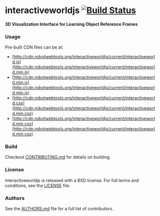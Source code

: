 interactiveworldjs [![Build Status](https://api.travis-ci.org/rctoris/interactiveworldjs.png)](https://travis-ci.org/rctoris/interactiveworldjs)
==================

#### 3D Visualization Interface for Learning Object Reference Frames

### Usage
Pre-built CDN files can be at:

 * [http://cdn.robotwebtools.org/interactiveworldjs/current/interactiveworld.js](http://cdn.robotwebtools.org/interactiveworldjs/current/interactiveworld.min.js)
 * [http://cdn.robotwebtools.org/interactiveworldjs/current/interactiveworld.min.js](http://cdn.robotwebtools.org/interactiveworldjs/current/interactiveworld.min.js)
 * [http://cdn.robotwebtools.org/interactiveworldjs/current/interactiveworld.css](http://cdn.robotwebtools.org/interactiveworldjs/current/interactiveworld.min.css)
 * [http://cdn.robotwebtools.org/interactiveworldjs/current/interactiveworld.min.css](http://cdn.robotwebtools.org/interactiveworldjs/current/interactiveworld.min.css)

### Build
Checkout [CONTRIBUTING.md](CONTRIBUTING.md) for details on building.

### License
interactiveworldjs is released with a BSD license. For full terms and conditions, see the [LICENSE](LICENSE) file.

### Authors
See the [AUTHORS.md](AUTHORS.md) file for a full list of contributors.
